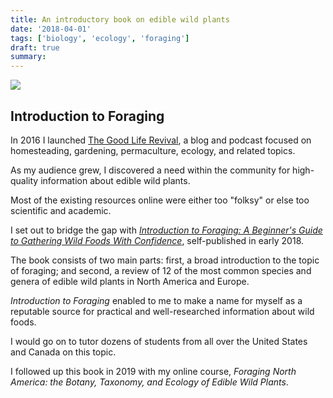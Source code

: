 ```yaml
---
title: An introductory book on edible wild plants
date: '2018-04-01'
tags: ['biology', 'ecology', 'foraging']
draft: true
summary:
---
```


![](/img/books/intro-foraging-thumbnail.png)

## Introduction to Foraging

In 2016 I launched [The Good Life Revival](https://thegoodliferevival.com), a blog and podcast focused on homesteading, gardening, permaculture, ecology, and related topics.

As my audience grew, I discovered a need within the community for high-quality information about edible wild plants.

Most of the existing resources online were either too "folksy" or else too scientific and academic.

I set out to bridge the gap with [_Introduction to Foraging: A Beginner's Guide to Gathering Wild Foods With Confidence_](https://thegoodliferevival.com/shop/foraging), self-published in early 2018.

The book consists of two main parts: first, a broad introduction to the topic of foraging; and second, a review of 12 of the most common species and genera of edible wild plants in North America and Europe.

_Introduction to Foraging_ enabled to me to make a name for myself as a reputable source for practical and well-researched information about wild foods.

I would go on to tutor dozens of students from all over the United States and Canada on this topic.

I followed up this book in 2019 with my online course, _Foraging North America: the Botany, Taxonomy, and Ecology of Edible Wild Plants_.
